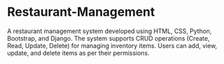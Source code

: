 # Restaurant-Management
A restaurant management system developed using HTML, CSS, Python, Bootstrap, and Django. The system supports CRUD operations (Create, Read, Update, Delete) for managing inventory items. Users can add, view, update, and delete items as per their permissions.

